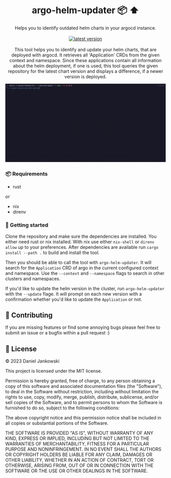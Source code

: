 <h1 align="center">argo-helm-updater 📦 ⬆️</h1>

<p align="center">
  Helps you to identify outdated helm charts in your argocd instance.
  <br><br>
  <a href="https://github.com/dj95/argo-helm-updater/releases">
    <img alt="latest version" src="https://img.shields.io/github/v/tag/dj95/argo-helm-updater.svg?sort=semver" />
  </a>
  <br><br>
  This tool helps you to identify and update your helm charts, that are deployed with argocd.
  It retrieves all 'Application' CRDs from the given context and namespace. Since these
  applications contain all information about the helm deployment, if one is used, this tool
  queries the given repository for the latest chart version and displays a difference, if
  a newer version is deployed.
</p>


![Demo GIF of argo-helm-updater in action](./example/demo.gif)


### 📦 Requirements

- rust

*or*

- nix
- direnv


### 🚀 Getting started

Clone the repository and make sure the dependencies are installed. You either need rust or nix installed.
With nix use either `nix-shell` or `direnv allow` up to your preferences.
After dependencies are available run `cargo install --path .` to build and install the tool.

Then you should be able to call the tool with `argo-helm-updater`. It will search for the `Application` CRD of argo
in the current configured context and namespace. Use the `--context` and `--namespace` flags to search in other
clusters and namespaces.

If you'd like to update the helm version in the cluster, run `argo-helm-updater` with the  `--update` flage.
It will prompt on each new version with a confirmation whether you'd like to update the `Application` or not.


## 🤝 Contributing

If you are missing features or find some annoying bugs please feel free to submit an issue or a bugfix within a pull request :)


## 📝 License

© 2023 Daniel Jankowski


This project is licensed under the MIT license.


Permission is hereby granted, free of charge, to any person obtaining a copy
of this software and associated documentation files (the "Software"), to deal
in the Software without restriction, including without limitation the rights
to use, copy, modify, merge, publish, distribute, sublicense, and/or sell
copies of the Software, and to permit persons to whom the Software is
furnished to do so, subject to the following conditions:


The above copyright notice and this permission notice shall be included in all
copies or substantial portions of the Software.


THE SOFTWARE IS PROVIDED "AS IS", WITHOUT WARRANTY OF ANY KIND, EXPRESS OR
IMPLIED, INCLUDING BUT NOT LIMITED TO THE WARRANTIES OF MERCHANTABILITY,
FITNESS FOR A PARTICULAR PURPOSE AND NONINFRINGEMENT. IN NO EVENT SHALL THE
AUTHORS OR COPYRIGHT HOLDERS BE LIABLE FOR ANY CLAIM, DAMAGES OR OTHER
LIABILITY, WHETHER IN AN ACTION OF CONTRACT, TORT OR OTHERWISE, ARISING FROM,
OUT OF OR IN CONNECTION WITH THE SOFTWARE OR THE USE OR OTHER DEALINGS IN THE
SOFTWARE.
